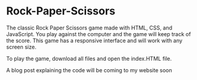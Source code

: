 # Rock-Paper-Scissors

The classic Rock Paper Scissors game made with HTML, CSS, and JavaScript. You play against the computer and the game will keep track of the score. This game has a responsive interface and will work with any screen size.

To play the game, download all files and open the index.HTML file.

A blog post explaining the code will be coming to my website soon
